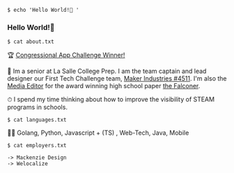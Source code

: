 `$ echo 'Hello World!👋 '`
### Hello World!👋

<!--
**lwerner-lshigh/lwerner-lshigh** is a ✨ _special_ ✨ repository because its `README.md` (this file) appears on your GitHub profile.

Here are some ideas to get you started:

- 🔭 I’m currently working on ...
- 🌱 I’m currently learning ...
- 👯 I’m looking to collaborate on ...
- 🤔 I’m looking for help with ...
- 💬 Ask me about ...
- 📫 How to reach me: ...
- 😄 Pronouns: ...
- ⚡ Fun fact: ...
-->

`$ cat about.txt`


🏆 [Congressional App Challenge Winner!](https://www.congressionalappchallenge.us/cloudpc-wins-rep-kurt-schraders-2021-congressional-app-challenge-in-oregons-fifth-district/)

🏫 Im a senior at La Salle College Prep. I am the team captain and lead designer our First Tech Challenge team, [Maker Industries #4511](https://github.com/LaSalleRobots). I'm also the [Media Editor](https://lasallefalconer.com/staff_name/lukas-werner/) for the award winning high school paper [the Falconer](https://lasallefalconer.com/). 

⏱ I spend my time thinking about how to improve the visibility of STEAM programs in schools.

`$ cat languages.txt`

🧑‍💻 Golang, Python, Javascript + (TS) , Web-Tech, Java, Mobile

`$ cat employers.txt`
```
-> Mackenzie Design
-> Welocalize
```
